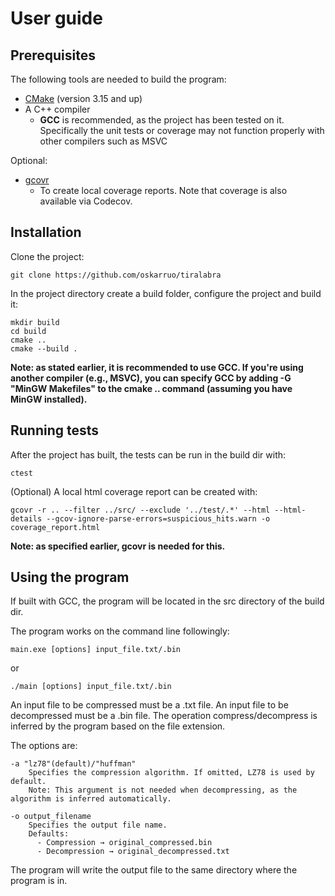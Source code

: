 # User guide

## Prerequisites

The following tools are needed to build the program:

- [CMake](https://cmake.org/download/) (version 3.15 and up)
- A C++ compiler
  - **GCC** is recommended, as the project has been tested on it. Specifically the unit tests or coverage may not function properly with other compilers such as MSVC

Optional:
- [gcovr](https://gcovr.com/en/stable/installation.html)
   - To create local coverage reports. Note that coverage is also available via Codecov.

## Installation

Clone the project:

```
git clone https://github.com/oskarruo/tiralabra
```

In the project directory create a build folder, configure the project and build it:

```
mkdir build
cd build
cmake ..
cmake --build .
```

**Note: as stated earlier, it is recommended to use GCC. If you're using another compiler (e.g., MSVC), you can specify GCC by adding -G "MinGW Makefiles" to the cmake .. command (assuming you have MinGW installed).**

## Running tests

After the project has built, the tests can be run in the build dir with:

```
ctest
```

(Optional) A local html coverage report can be created with:

```
gcovr -r .. --filter ../src/ --exclude '../test/.*' --html --html-details --gcov-ignore-parse-errors=suspicious_hits.warn -o coverage_report.html
```

**Note: as specified earlier, gcovr is needed for this.**

## Using the program

If built with GCC, the program will be located in the src directory of the build dir.

The program works on the command line followingly:

```
main.exe [options] input_file.txt/.bin
```
or 
```
./main [options] input_file.txt/.bin
```
An input file to be compressed must be a .txt file.
An input file to be decompressed must be a .bin file.
The operation compress/decompress is inferred by the program based on the file extension.

The options are:
```
-a "lz78"(default)/"huffman"  
    Specifies the compression algorithm. If omitted, LZ78 is used by default.
    Note: This argument is not needed when decompressing, as the algorithm is inferred automatically.

-o output_filename  
    Specifies the output file name.
    Defaults:
      - Compression → original_compressed.bin
      - Decompression → original_decompressed.txt
```
The program will write the output file to the same directory where the program is in.